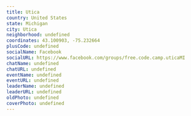 ```yaml
---
title: Utica
country: United States
state: Michigan
city: Utica
neighborhood: undefined
coordinates: 43.100903, -75.232664
plusCode: undefined
socialName: Facebook
socialURL: https://www.facebook.com/groups/free.code.camp.uticaMI
chatName: undefined
chatURL: undefined
eventName: undefined
eventURL: undefined
leaderName: undefined
leaderURL: undefined
oldPhoto: undefined
coverPhoto: undefined
---
```

